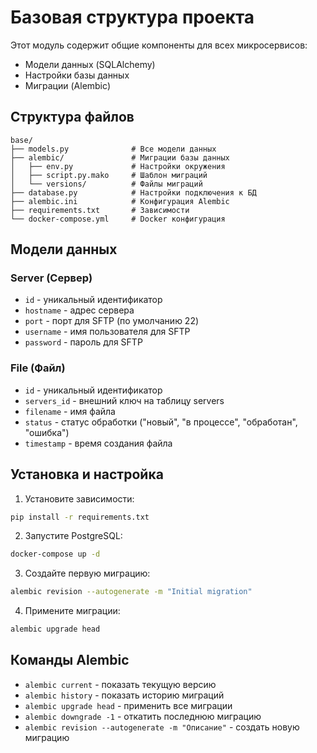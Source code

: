 # Базовая структура проекта

Этот модуль содержит общие компоненты для всех микросервисов:
- Модели данных (SQLAlchemy)
- Настройки базы данных
- Миграции (Alembic)

## Структура файлов

```
base/
├── models.py              # Все модели данных
├── alembic/               # Миграции базы данных
│   ├── env.py             # Настройки окружения
│   ├── script.py.mako     # Шаблон миграций
│   └── versions/          # Файлы миграций
├── database.py            # Настройки подключения к БД
├── alembic.ini            # Конфигурация Alembic
├── requirements.txt       # Зависимости
└── docker-compose.yml     # Docker конфигурация
```

## Модели данных

### Server (Сервер)
- `id` - уникальный идентификатор
- `hostname` - адрес сервера
- `port` - порт для SFTP (по умолчанию 22)
- `username` - имя пользователя для SFTP
- `password` - пароль для SFTP

### File (Файл)
- `id` - уникальный идентификатор
- `servers_id` - внешний ключ на таблицу servers
- `filename` - имя файла
- `status` - статус обработки ("новый", "в процессе", "обработан", "ошибка")
- `timestamp` - время создания файла

## Установка и настройка

1. Установите зависимости:
```bash
pip install -r requirements.txt
```

2. Запустите PostgreSQL:
```bash
docker-compose up -d
```

3. Создайте первую миграцию:
```bash
alembic revision --autogenerate -m "Initial migration"
```

4. Примените миграции:
```bash
alembic upgrade head
```

## Команды Alembic

- `alembic current` - показать текущую версию
- `alembic history` - показать историю миграций
- `alembic upgrade head` - применить все миграции
- `alembic downgrade -1` - откатить последнюю миграцию
- `alembic revision --autogenerate -m "Описание"` - создать новую миграцию
